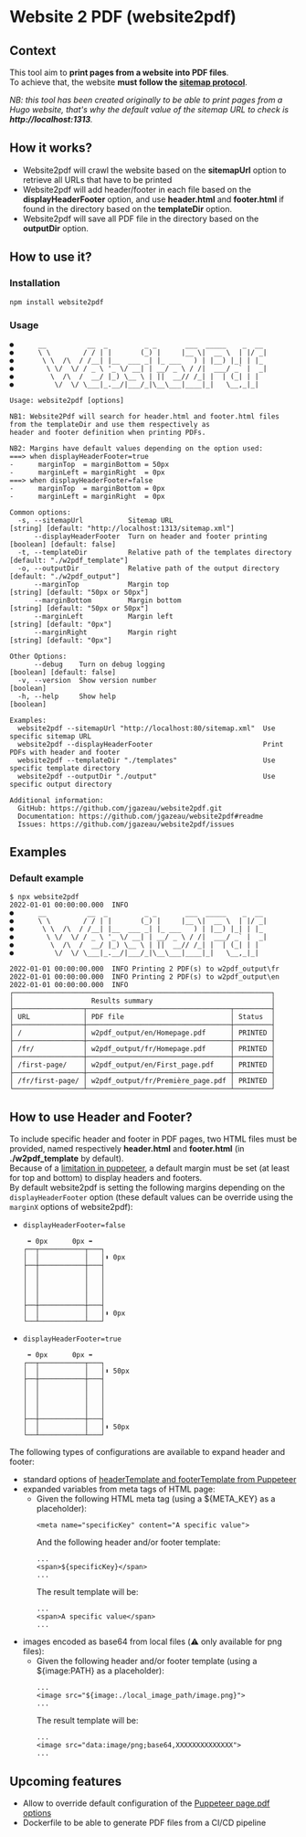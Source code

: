# Website 2 PDF (website2pdf)

## Context

This tool aim to **print pages from a website into PDF files**.  
To achieve that, the website **must follow the [sitemap protocol](https://www.sitemaps.org/protocol.html)**.

*NB: this tool has been created originally to be able to print pages from a Hugo website, that's why the default value of the sitemap URL to check is **http://localhost:1313**.*

## How it works?

* Website2pdf will crawl the website based on the **sitemapUrl** option to retrieve all URLs that have to be printed
* Website2pdf will add header/footer in each file based on the **displayHeaderFooter** option, and use **header.html** and **footer.html** if found in the directory based on the **templateDir** option.
* Website2pdf will save all PDF file in the directory based on the **outputDir** option.

## How to use it?

### Installation

```sh
npm install website2pdf
```

### Usage

```
●      __          __  _         _ _       ___  _____    _  __
●      \ \        / / | |       (_) |     |__ \|  __ \  | |/ _|
●       \ \  /\  / /__| |__  ___ _| |_ ___   ) | |__) |_| | |_
●        \ \/  \/ / _ \ '_ \/ __| | __/ _ \ / /|  ___/ _` |  _|
●         \  /\  /  __/ |_) \__ \ | ||  __// /_| |  | (_| | |
●          \/  \/ \___|_.__/|___/_|\__\___|____|_|   \__,_|_|

Usage: website2pdf [options]

NB1: Website2Pdf will search for header.html and footer.html files from the templateDir and use them respectively as
header and footer definition when printing PDFs.

NB2: Margins have default values depending on the option used:
===> when displayHeaderFooter=true
-      marginTop  = marginBottom = 50px
-      marginLeft = marginRight  = 0px
===> when displayHeaderFooter=false
-      marginTop  = marginBottom = 0px
-      marginLeft = marginRight  = 0px

Common options:
  -s, --sitemapUrl           Sitemap URL                         [string] [default: "http://localhost:1313/sitemap.xml"]
      --displayHeaderFooter  Turn on header and footer printing                               [boolean] [default: false]
  -t, --templateDir          Relative path of the templates directory                      [default: "./w2pdf_template"]
  -o, --outputDir            Relative path of the output directory                           [default: "./w2pdf_output"]
      --marginTop            Margin top                                               [string] [default: "50px or 50px"]
      --marginBottom         Margin bottom                                            [string] [default: "50px or 50px"]
      --marginLeft           Margin left                                                       [string] [default: "0px"]
      --marginRight          Margin right                                                      [string] [default: "0px"]

Other Options:
      --debug    Turn on debug logging                                                        [boolean] [default: false]
  -v, --version  Show version number                                                                           [boolean]
  -h, --help     Show help                                                                                     [boolean]

Examples:
  website2pdf --sitemapUrl "http://localhost:80/sitemap.xml"  Use specific sitemap URL
  website2pdf --displayHeaderFooter                           Print PDFs with header and footer
  website2pdf --templateDir "./templates"                     Use specific template directory
  website2pdf --outputDir "./output"                          Use specific output directory

Additional information:
  GitHub: https://github.com/jgazeau/website2pdf.git
  Documentation: https://github.com/jgazeau/website2pdf#readme
  Issues: https://github.com/jgazeau/website2pdf/issues
```

## Examples

### Default example

```
$ npx website2pdf
2022-01-01 00:00:00.000  INFO 
●      __          __  _         _ _       ___  _____    _  __
●      \ \        / / | |       (_) |     |__ \|  __ \  | |/ _|
●       \ \  /\  / /__| |__  ___ _| |_ ___   ) | |__) |_| | |_
●        \ \/  \/ / _ \ '_ \/ __| | __/ _ \ / /|  ___/ _` |  _|
●         \  /\  /  __/ |_) \__ \ | ||  __// /_| |  | (_| | |
●          \/  \/ \___|_.__/|___/_|\__\___|____|_|   \__,_|_|
 
2022-01-01 00:00:00.000  INFO Printing 2 PDF(s) to w2pdf_output\fr 
2022-01-01 00:00:00.000  INFO Printing 2 PDF(s) to w2pdf_output\en
2022-01-01 00:00:00.000  INFO 
┌───────────────────────────────────────────────────────────────┐
│                   Results summary                             │
├─────────────────┬───────────────────────────────────┬─────────┤
│ URL             │ PDF file                          │ Status  │
├─────────────────┼───────────────────────────────────┼─────────┤
│ /               │ w2pdf_output/en/Homepage.pdf      │ PRINTED │
├─────────────────┼───────────────────────────────────┼─────────┤
│ /fr/            │ w2pdf_output/fr/Homepage.pdf      │ PRINTED │
├─────────────────┼───────────────────────────────────┼─────────┤
│ /first-page/    │ w2pdf_output/en/First_page.pdf    │ PRINTED │
├─────────────────┼───────────────────────────────────┼─────────┤
│ /fr/first-page/ │ w2pdf_output/fr/Première_page.pdf │ PRINTED │
└─────────────────┴───────────────────────────────────┴─────────┘
```

## How to use Header and Footer?

To include specific header and footer in PDF pages, two HTML files must be provided, named respectively **header.html** and **footer.html** (in **./w2pdf_template** by default).  
Because of a [limitation in puppeteer](https://github.com/puppeteer/puppeteer/issues/1853), a default margin must be set (at least for top and bottom) to display headers and footers.  
By default website2pdf is setting the following margins depending on the `displayHeaderFooter` option (these default values can be override using the `marginX` options of website2pdf):
* `displayHeaderFooter=false`
    ```
     ⬌ 0px      0px ⬌
    ┌──┬───────────┬───┐
    │  │           │   │⬍ 0px
    ├──┼───────────┼───┤
    │  │           │   │
    │  │           │   │
    │  │           │   │
    │  │           │   │
    ├──┼───────────┼───┤
    │  │           │   │⬍ 0px
    └──┴───────────┴───┘
    ```
* `displayHeaderFooter=true`
    ```
     ⬌ 0px      0px ⬌
    ┌──┬───────────┬───┐
    │  │           │   │⬍ 50px
    ├──┼───────────┼───┤
    │  │           │   │
    │  │           │   │
    │  │           │   │
    │  │           │   │
    ├──┼───────────┼───┤
    │  │           │   │⬍ 50px
    └──┴───────────┴───┘
    ```

The following types of configurations are available to expand header and footer:
* standard options of [headerTemplate and footerTemplate from Puppeteer](https://devdocs.io/puppeteer/index#pagepdfoptions)
* expanded variables from meta tags of HTML page:
    * Given the following HTML meta tag (using a ${META_KEY} as a placeholder):
        ```
        <meta name="specificKey" content="A specific value">
        ```
        And the following header and/or footer template:
        ```
        ...
        <span>${specificKey}</span>
        ...
        ```
        The result template will be:
        ```
        ...
        <span>A specific value</span>
        ...
        ```
* images encoded as base64 from local files (:warning: only available for png files):
    * Given the following header and/or footer template (using a ${image:PATH} as a placeholder):
        ```
        ...
        <image src="${image:./local_image_path/image.png}">
        ...
        ```
        The result template will be:
        ```
        ...
        <image src="data:image/png;base64,XXXXXXXXXXXXXX">
        ...
        ```

## Upcoming features

* Allow to override default configuration of the [Puppeteer page.pdf options](https://devdocs.io/puppeteer/index#pagepdfoptions)
* Dockerfile to be able to generate PDF files from a CI/CD pipeline
